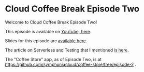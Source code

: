 # Cloud Coffee Break Episode Two

Welcome to Cloud Coffee Break Episode Two!

This episode is available on [YouTube, here](https://youtu.be/MxXV6dBBKIc).

Slides for this episode are [available here](https://drive.google.com/file/d/1OG0eC2b0jqq7qJ8fE7ltz6aYSYQuinrc/view?usp=sharing).

The article on Serverless and Testing that I mentioned [is here](https://blog.symphonia.io/posts/2020-08-19_serverless_testing).

The "Coffee Store" app, as of Episode Two, is at https://github.com/symphoniacloud/coffee-store/tree/episode-2 .